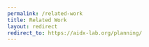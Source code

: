 ```yaml
---
permalink: /related-work
title: Related Work
layout: redirect
redirect_to: https://aidx-lab.org/planning/
---
```

